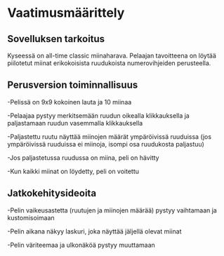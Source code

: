 # Vaatimusmäärittely
## Sovelluksen tarkoitus
Kyseessä on all-time classic miinaharava. Pelaajan tavoitteena on löytää piilotetut miinat erikokoisista ruudukoista numerovihjeiden perusteella.
## Perusversion toiminnallisuus
-Pelissä on 9x9 kokoinen lauta ja 10 miinaa

-Pelaajaa pystyy merkitsemään ruudun oikealla klikkauksella ja paljastamaan ruudun vasemmalla klikkauksella

-Paljastettu ruutu näyttää miinojen määrät ympäröivissä ruuduissa (jos ympäröivissä ruuduissa ei miinoja, isompi osa ruudukosta paljastuu)

-Jos paljastetussa ruudussa on miina, peli on hävitty

-Kun kaikki miinat on löydetty, peli on voitettu
## Jatkokehitysideoita
-Pelin vaikeusastetta (ruutujen ja miinojen määrää) pystyy vaihtamaan ja kustomisoimaan

-Pelin aikana näkyy laskuri, joka näyttää jäljellä olevat miinat

-Pelin väriteemaa ja ulkonäköä pystyy muuttamaan
